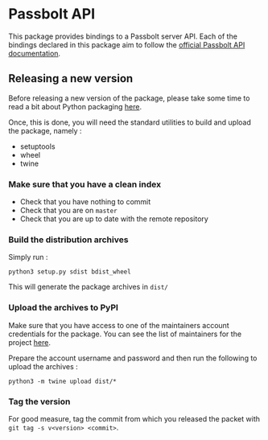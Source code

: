 # Passbolt API

This package provides bindings to a Passbolt server API. Each of the bindings declared in this package aim to follow the [official Passbolt API documentation](https://api-reference.passbolt.com/).

## Releasing a new version

Before releasing a new version of the package, please take some time to read a bit about Python packaging [here](https://packaging.python.org/tutorials/packaging-projects/).

Once, this is done, you will need the standard utilities to build and upload the package, namely : 

* setuptools
* wheel
* twine

### Make sure that you have a clean index

* Check that you have nothing to commit
* Check that you are on `master`
* Check that you are up to date with the remote repository

### Build the distribution archives

Simply run :

```
python3 setup.py sdist bdist_wheel
```

This will generate the package archives in `dist/`

### Upload the archives to PyPI

Make sure that you have access to one of the maintainers account credentials for the package. You can see the list of maintainers for the project [here](https://pypi.org/project/passbolt-api/).

Prepare the account username and password and then run the following to upload the archives :

```
python3 -m twine upload dist/*
```

### Tag the version

For good measure, tag the commit from which you released the packet with `git tag -s v<version> <commit>`.
